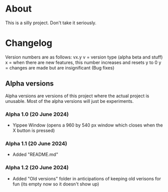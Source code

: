 # About
This is a silly project. Don't take it seriously.
# Changelog
Version numbers are as follows: vx.y
v = version type (alpha beta and stuff)
x = when there are new features, this number increases and resets y to 0
y = changes are made but are insignificant (Bug fixes)
## Alpha versions
Alpha versions are versions of this project where the actual project is unusable. Most of the alpha versions will just be experiments.
### Alpha 1.0 (20 June 2024)
 - Yippee Window (opens a 960 by 540 px window which closes when the X button is pressed)
### Alpha 1.1 (20 June 2024)
 - Added "README.md"
### Alpha 1.2 (20 June 2024)
 - Added "Old versions" folder in anticipations of keeping old verisons for fun (its empty now so it doesn't show up)
